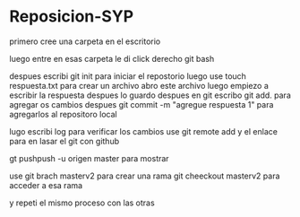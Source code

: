 # Reposicion-SYP

primero cree una carpeta en el escritorio

luego entre en esas carpeta le di click derecho git bash

despues escribi git init para iniciar el repostorio 
luego use touch respuesta.txt para crear un archivo
abro este archivo luego empiezo a escribir la respuesta
despues lo guardo 
 despues en git escribo git add. para agregar os cambios
 despues git commit -m "agregue respuesta 1" para agregarlos al repositoro local
 
 lugo escribi log para verificar los cambios 
 use git remote add y el enlace para en lasar el git con github 
 
 gt pushpush -u origen master para mostrar
 
 use git brach masterv2  para crear una rama
 git cheeckout masterv2 para acceder a esa rama
 
 y repeti el mismo proceso con las otras
